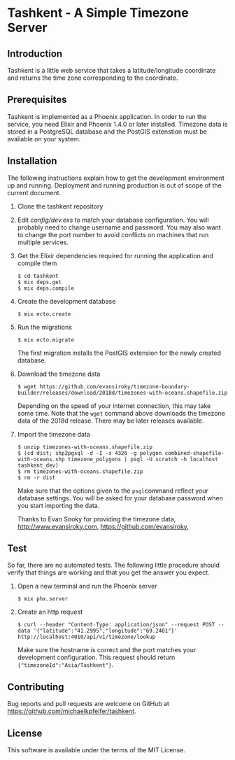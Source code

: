 # Tashkent - A Simple Timezone Server

## Introduction

Tashkent is a little web service that takes a latitude/longitude
coordinate and returns the time zone corresponding to the coordinate.

## Prerequisites

Tashkent is implemented as a Phoenix application. In order to run the
service, you need Elixir and Phoenix 1.4.0 or later
installed. Timezone data is stored in a PostgreSQL database and the
PostGIS extenstion must be avaliable on your system.

## Installation

The following instructions explain how to get the development
environment up and running. Deployment and running production is out
of scope of the current document.

1. Clone the tashkent repository

2. Edit *config/dev.exs* to match your database configuration. You
   will probably need to change username and password. You may also
   want to change the port number to avoid conflicts on machines that
   run multiple services.

3. Get the Elixir dependencies required for running the application
   and compile them

    ```
    $ cd tashkent
    $ mix deps.get
    $ mix deps.compile
    ```

3. Create the development database

    ```
    $ mix ecto.create
    ```

4. Run the migrations

    ```
    $ mix ecto.migrate
    ```

    The first migration installs the PostGIS extension for the newly
    created database.

5. Download the timezone data

    ```
    $ wget https://github.com/evansiroky/timezone-boundary-builder/releases/download/2018d/timezones-with-oceans.shapefile.zip
    ```

    Depending on the speed of your internet connection, this may take
    some time. Note that the `wget` command above downloads the
    timezone data of the 2018d release. There may be later releases
    available.

6. Import the timezone data

    ```
    $ unzip timezones-with-oceans.shapefile.zip
    $ (cd dist; shp2pgsql -d -I -s 4326 -g polygon combined-shapefile-with-oceans.shp timezone_polygons | psql -U scratch -h localhost tashkent_dev)
    $ rm timezones-with-oceans.shapefile.zip
    $ rm -r dist
    ```

    Make sure that the options given to the `psql`command reflect your
    database settings. You will be asked for your database password
    when you start importing the data.

    Thanks to Evan Siroky for providing the timezone data,
    http://www.evansiroky.com, https://github.com/evansiroky,

## Test

So far, there are no automated tests. The following little procedure
should verify that things are working and that you get the answer you
expect.

1. Open a new terminal and run the Phoenix server

    ```
    $ mix phx.server
    ```

2. Create an http request

    ```
    $ curl --header "Content-Type: application/json" --request POST --data '{"latitude":"41.2995","longitude":"69.2401"}' http://localhost:4010/api/v1/timezone/lookup
    ```

    Make sure the hostname is correct and the port matches your
    development configuration. This request should return
    `{"timezoneId":"Asia/Tashkent"}`.

## Contributing

Bug reports and pull requests are welcome on GitHub at
https://github.com/michaelkpfeifer/tashkent.

## License

This software is available under the terms of the MIT License.
